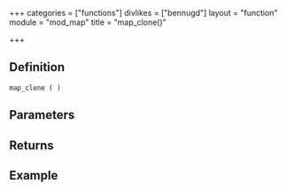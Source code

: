 +++
categories = ["functions"]
divlikes = ["bennugd"]
layout = "function"
module = "mod_map"
title = "map_clone()"

+++

## Definition

    map_clone ( )

## Parameters

## Returns

## Example
